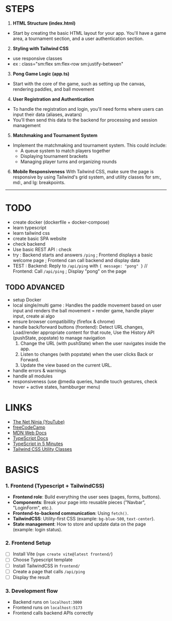 # STEPS
1. **HTML Structure (index.html)**
- Start by creating the basic HTML layout for your app. You'll have a game area, a tournament section, and a user authentication section.

2. **Styling with Tailwind CSS**
- use responsive classes
- ex : class="sm:flex sm:flex-row sm:justify-between"

3. **Pong Game Logic (app.ts)**
- Start with the core of the game, such as setting up the canvas, rendering paddles, and ball movement

4. **User Registration and Authentication**
- To handle the registration and login, you'll need forms where users can input their data (aliases, avatars)
- You’ll then send this data to the backend for processing and session management

5. **Matchmaking and Tournament System**
- Implement the matchmaking and tournament system. This could include:
    - A queue system to match players together
    - Displaying tournament brackets
    - Managing player turns and organizing rounds

6. **Mobile Responsiveness**
With Tailwind CSS, make sure the page is responsive by using Tailwind's grid system, and utility classes for sm:, md:, and lg: breakpoints.

---
# TODO
- create docker (dockerfile + docker-compose)
- learn typescript
- learn tailwind css
- create basic SPA website
- check backend
- Use basic REST API : check
- try : Backend starts and answers `/ping` ; Frontend displays a basic welcome page ; Frontend can call backend and display data
- TEST : Backend: Reply to `/api/ping` with `{ message: "pong" }` // Frontend: Call `/api/ping` ; Display "pong" on the page

## TODO ADVANCED
- setup Docker
- local single/multi  game : Handles the paddle movement based on user input and renders the ball movement = render game, handle player input, create ai algo
- ensure browser compatibillity (firefox & chrome)
- handle back/forward buttons (frontend): Detect URL changes, Load/render appropriate content for that route, Use the History API (pushState, popstate) to manage navigation
    1. Change the URL (with pushState) when the user navigates inside the app.
    2. Listen to changes (with popstate) when the user clicks Back or Forward.
    3. Update the view based on the current URL.
- handle errors & warnings
- handle all modules
- responsiveness (use @media queries, handle touch gestures, check hover + active states, hambburger menu)


# LINKS
- [The Net Ninja (YouTube)](https://www.youtube.com/@NetNinja)
- [freeCodeCamp](https://www.freecodecamp.org/)
- [MDN Web Docs](https://developer.mozilla.org/en-US/docs/Web)
- [TypeScript Docs](https://www.typescriptlang.org/docs/)
- [TypeScript in 5 Minutes](https://www.typescriptlang.org/docs/handbook/typescript-in-5-minutes.html)
- [Tailwind CSS Utility Classes](https://tailwindcss.com/docs/styling-with-utility-classes)


# BASICS
### 1. Frontend (Typescript + TailwindCSS)
- **Frontend role**: Build everything the user sees (pages, forms, buttons).
- **Components**: Break your page into reusable pieces ("Navbar", "LoginForm", etc.).
- **Frontend-to-backend communication**: Using `fetch()`.
- **TailwindCSS**: Utility-first CSS (example: `bg-blue-500`, `text-center`).
- **State management**: How to store and update data on the page (example: login status).

### 2. Frontend Setup
- [ ] Install Vite (`npm create vite@latest frontend/`)
- [ ] Choose Typescript template
- [ ] Install TailwindCSS in `frontend/`
- [ ] Create a page that calls `/api/ping`
- [ ] Display the result

### 3. Development flow
   - Backend runs on `localhost:3000`
   - Frontend runs on `localhost:5173`
   - Frontend calls backend APIs correctly

